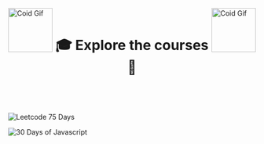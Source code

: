 
<img align="left" src="https://github.com/user-attachments/assets/38c7a6a6-33ee-4457-9127-7eda5f61a0c7" width="90" height="90" alt="Coid Gif">

<img align="right" src="https://github.com/user-attachments/assets/38c7a6a6-33ee-4457-9127-7eda5f61a0c7" width="90" height="90" alt="Coid Gif">

</br>

<h1 align="center"> 

🎓 Explore the courses 📛

</h1>

</br>

</br>

![![Leetcode 75 Days](https://github.com/user-attachments/assets/e905f4ce-e422-4ee6-a7f0-180715a6830f)](https://github.com/Prakhar-002/LEETCODE/tree/main/%F0%9F%93%9A%20Study%20%F0%9F%8E%A7%20Plan%20%F0%9F%91%A8%F0%9F%8F%BB%E2%80%8D%F0%9F%92%BB/%F0%9F%8D%A8%20LeetCode%2075%20-%20%F0%9F%AA%BB%20Ace%20Coding%20Interview)


![![30 Days of Javascript](https://github.com/user-attachments/assets/38fd89c0-87a0-4eb6-b938-2c4a7be620f9)](https://github.com/Prakhar-002/LEETCODE/tree/main/%F0%9F%93%9A%20Study%20%F0%9F%8E%A7%20Plan%20%F0%9F%91%A8%F0%9F%8F%BB%E2%80%8D%F0%9F%92%BB/%F0%9F%93%92%2030%20Days%20of%20JavaScript%20-%20%F0%9F%8C%BB%20Learn%20JS%20Basics)
